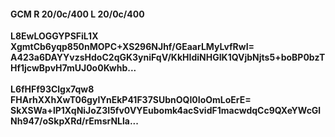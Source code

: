 #### GCM R 20/0c/400 L 20/0c/400
**L8EwLOGGYPSFiL1X**<br/>**XgmtCb6yqp850nMOPC+XS296NJhf/GEaarLMyLvfRwI=**<br/>**A423a6DAYYvzsHdoC2qGK3yniFqV/KkHIdiNHGIK1QVjbNjts5+boBP0bzTHf1jcwBpvH7mUJ0o0Kwhb...**<br/><br/>
**L6fHFf93Clgx7qw8**<br/>**FHArhXXhXwT06gyIYnEkP41F37SUbnOQI0IoOmLoErE=**<br/>**SkXSWa+lP1XqNiJoZ3I5fv0VYEubomk4acSvidF1macwdqCc9QXeYWcGlNh947/oSkpXRd/rEmsrNLla...**